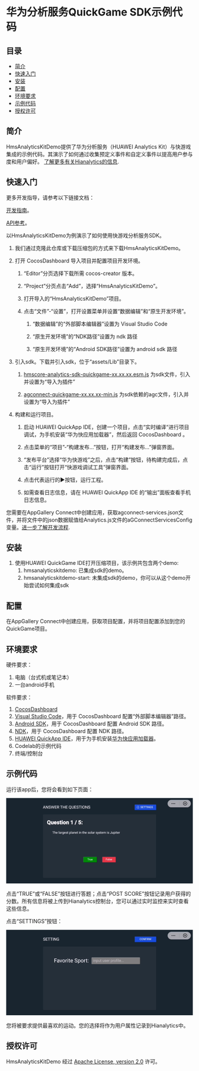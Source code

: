 # 华为分析服务QuickGame SDK示例代码

## 目录

* [简介](#简介)
* [快速入门](#快速入门)
* [安装](#安装)
* [配置](#配置)
* [环境要求](#环境要求)
* [示例代码](#示例代码)
* [授权许可](#授权许可)

## 简介

HmsAnalyticsKitDemo提供了华为分析服务（HUAWEI Analytics Kit）与快游戏集成的示例代码。其演示了如何通过收集预定义事件和自定义事件以提高用户参与度和用户偏好。
[了解更多有关Hianalytics的信息](https://developer.huawei.com/consumer/cn/doc/development/HMSCore-Guides/introduction-0000001050745149).

## 快速入门

更多开发指导，请参考以下链接文档：

[开发指南](https://developer.huawei.com/consumer/cn/doc/development/HMSCore-Guides/introduction-0000001050745149)。

[API参考](https://developer.huawei.com/consumer/cn/doc/development/HMSCore-References/overview-0000001077819400)。

以HmsAnalyticsKitDemo为例演示了如何使用快游戏分析服务SDK。

1. 我们通过克隆此仓库或下载压缩包的方式来下载HmsAnalyticsKitDemo。

2. 打开 CocosDashboard 导入项目并配置项目开发环境。

    1. “Editor”分页选择下载所需 cocos-creator 版本。

    2. “Project”分页点击“Add”，选择“HmsAnalyticsKitDemo”。

    3. 打开导入的“HmsAnalyticsKitDemo”项目。

    4. 点击“文件”-“设置”，打开设置菜单并设置“数据编辑”和“原生开发环境”。

        1. “数据编辑”的“外部脚本编辑器”设置为 Visual Studio Code

        2. “原生开发环境”的“NDK路径”设置为 ndk 路径

        3. “原生开发环境”的“Android SDK路径”设置为 android sdk 路径

3. 引入sdk。下载并引入sdk，位于“assets/Lib”目录下。

    1. [hmscore-analytics-sdk-quickgame-xx.xx.xx.esm.js](https://developer.huawei.com/consumer/cn/doc/development/HMSCore-Library/quickapp-sdk-download-0000001090739375) 为sdk文件，引入并设置为“导入为插件”

    2. [agconnect-quickgame-xx.xx.xx-min.js](https://developer.huawei.com/consumer/cn/doc/development/AppGallery-connect-Library/agc-auth-quickgame-sdkdownload-0000001182308451) 为sdk依赖的agc文件，引入并设置为“导入为插件”

4. 构建和运行项目。

    1. 启动 HUAWEI QuickApp IDE，创建一个项目，点击“实时编译“进行项目调试，为手机安装“华为快应用加载器”，然后返回 CocosDashboard 。

    2. 点击菜单的“项目”-“构建发布...”按钮，打开“构建发布...”弹窗界面。

    3. “发布平台”选择“华为快游戏”之后，点击“构建”按钮，待构建完成后，点击“运行”按钮打开“快游戏调试工具”弹窗界面。

    4. 点击代表运行的▶按钮，运行工程。

    5. 如需查看日志信息，请在 HUAWEI QuickApp IDE 的“输出”面板查看手机日志信息。

您需要在AppGallery Connect中创建应用，获取agconnect-services.json文件，并将文件中的json数据赋值给Analytics.js文件的aGConnectServicesConfig变量。[进一步了解开发流程](https://developer.huawei.com/consumer/cn/doc/development/HMSCore-Guides/introduction-0000001050745149).

## 安装

1. 使用HUAWEI QuickGame IDE打开压缩项目，该示例共包含两个demo:
   1. hmsanalyticskitdemo: 已集成sdk的demo。
   2. hmsanalyticskitdemo-start: 未集成sdk的demo，你可以从这个demo开始尝试如何集成sdk

## 配置

在AppGallery Connect中创建应用，获取项目配置，并将项目配置添加到您的QuickGame项目。

## 环境要求

硬件要求：

1. 电脑（台式机或笔记本）
2. 一台android手机

软件要求：

1. [CocosDashboard](https://www.cocos.com/creator)
2. [Visual Studio Code](https://code.visualstudio.com/)，用于 CocosDashboard 配置“外部脚本编辑器”路径。
3. [Android SDK](https://www.androiddevtools.cn/)，用于 CocosDashboard 配置 Android SDK 路径。
4. [NDK](https://developer.android.google.cn/ndk/downloads)，用于 CocosDashboard 配置 NDK 路径。
5. [HUAWEI QuickApp IDE](https://developer.huawei.com/consumer/cn/quickApp-ide/)，用于为手机安装[华为快应用加载器](https://developer.huawei.com/consumer/cn/doc/development/quickApp-Guides/quickapp-installtool-0000001126543467)。
6. Codelab的示例代码
7. 终端/控制台

## 示例代码

运行该app后，您将会看到如下页面：

![screen_0](screenshot/screen_0.PNG)

点击“TRUE”或“FALSE”按钮进行答题；点击“POST SCORE”按钮记录用户获得的分数。所有信息将被上传到Hianalytics控制台，您可以通过实时监控来实时查看这些信息。

点击“SETTINGS”按钮：

![screen_1](screenshot/screen_1.PNG)

您将被要求提供最喜欢的运动。您的选择将作为用户属性记录到Hianalytics中。

## 授权许可

HmsAnalyticsKitDemo 经过 [Apache License, version 2.0](http://www.apache.org/licenses/LICENSE-2.0) 许可。
